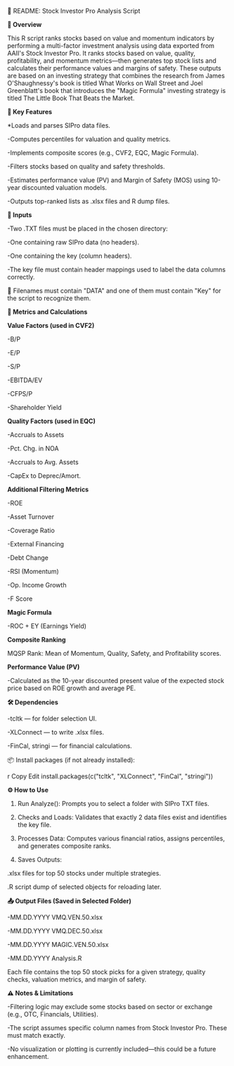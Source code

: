 
📄 README: Stock Investor Pro Analysis Script

**📌 Overview**

This R script ranks stocks based on value and momentum indicators by performing a multi-factor investment analysis using data exported from AAII's Stock Investor Pro. It ranks stocks based on value, quality, profitability, and momentum metrics—then generates top stock lists and calculates their performance values and margins of safety. These outputs are based on an investing strategy that combines ​the research from ​James O'Shaughnessy's book is titled What Works on Wall Street and Joel Greenblatt's book that introduces the "Magic Formula" investing strategy is titled The Little Book That Beats the Market.

**🧠 Key Features**

*Loads and parses SIPro data files.

-Computes percentiles for valuation and quality metrics.

-Implements composite scores (e.g., CVF2, EQC, Magic Formula).

-Filters stocks based on quality and safety thresholds.

-Estimates performance value (PV) and Margin of Safety (MOS) using 10-year discounted valuation models.

-Outputs top-ranked lists as .xlsx files and R dump files.

**📁 Inputs**

-Two .TXT files must be placed in the chosen directory:

-One containing raw SIPro data (no headers).

-One containing the key (column headers).

-The key file must contain header mappings used to label the data columns correctly.

📌 Filenames must contain "DATA" and one of them must contain "Key" for the script to recognize them.

**🧮 Metrics and Calculations**

**Value Factors (used in CVF2)**

-B/P

-E/P

-S/P

-EBITDA/EV

-CFPS/P

-Shareholder Yield

**Quality Factors (used in EQC)**

-Accruals to Assets

-Pct. Chg. in NOA

-Accruals to Avg. Assets

-CapEx to Deprec/Amort.

**Additional Filtering Metrics**

-ROE

-Asset Turnover

-Coverage Ratio

-External Financing

-Debt Change

-RSI (Momentum)

-Op. Income Growth

-F Score

**Magic Formula**

-ROC + EY (Earnings Yield)

**Composite Ranking**

MQSP Rank: Mean of Momentum, Quality, Safety, and Profitability scores.

**Performance Value (PV)**

-Calculated as the 10-year discounted present value of the expected stock price based on ROE growth and average PE.

**🛠️ Dependencies**

-tcltk — for folder selection UI.

-XLConnect — to write .xlsx files.

-FinCal, stringi — for financial calculations.

📦 Install packages (if not already installed):

r
Copy
Edit
install.packages(c("tcltk", "XLConnect", "FinCal", "stringi"))

**⚙️ How to Use**

1. Run Analyze(): Prompts you to select a folder with SIPro TXT files.

2. Checks and Loads: Validates that exactly 2 data files exist and identifies the key file.

3. Processes Data: Computes various financial ratios, assigns percentiles, and generates composite ranks.

4. Saves Outputs:

  .xlsx files for top 50 stocks under multiple strategies.
  
  .R script dump of selected objects for reloading later.

**📤 Output Files (Saved in Selected Folder)**

-MM.DD.YYYY VMQ.VEN.50.xlsx

-MM.DD.YYYY VMQ.DEC.50.xlsx

-MM.DD.YYYY MAGIC.VEN.50.xlsx

-MM.DD.YYYY Analysis.R

Each file contains the top 50 stock picks for a given strategy, quality checks, valuation metrics, and margin of safety.

**⚠️ Notes & Limitations**

-Filtering logic may exclude some stocks based on sector or exchange (e.g., OTC, Financials, Utilities).

-The script assumes specific column names from Stock Investor Pro. These must match exactly.

-No visualization or plotting is currently included—this could be a future enhancement.
